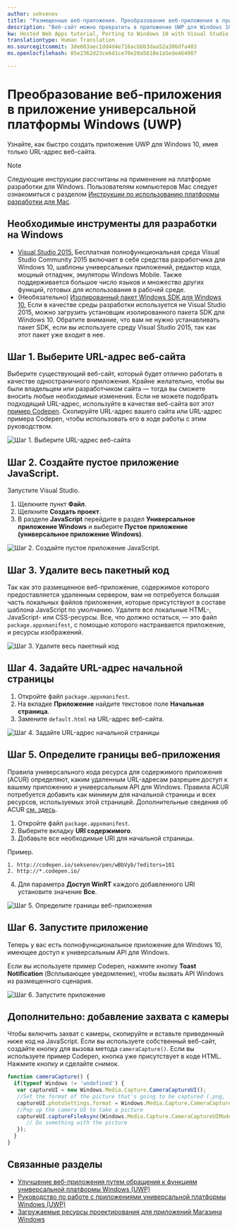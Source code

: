 ```yaml
---
author: seksenov
title: "Размещенные веб-приложения. Преобразование веб-приложения в приложение для Windows с помощью Visual Studio"
description: "Веб-сайт можно превратить в приложение UWP для Windows 10 с помощью Visual Studio"
kw: Hosted Web Apps tutorial, Porting to Windows 10 with Visual Studio, How to convert website to Windows, How to add website to Windows Store, Packaging web application for Microsoft Store, Test Windows 10 native features and runtime APIs with CodePen, How to use Windows Cortana Live Tiles Built-in Camera on my Website with remote JavaScript
translationtype: Human Translation
ms.sourcegitcommit: 3de603aec1dd4d4e716acbbb3daa52a306dfa403
ms.openlocfilehash: 05e2362d23ce6d1ce70e20a5610e1a5ede464987

---
```


# Преобразование веб-приложения в приложение универсальной платформы Windows (UWP)

Узнайте, как быстро создать приложение UWP для Windows 10, имея только URL-адрес веб-сайта. 

> [!NOTE]
> Следующие инструкции рассчитаны на применение на платформе разработки для Windows. Пользователям компьютеров Mac следует ознакомиться с разделом [Инструкции по использованию платформы разработки для Mac](/hwa-create-mac.md).

## Необходимые инструменты для разработки на Windows

- [Visual Studio 2015.](https://www.visualstudio.com/) Бесплатная полнофункциональная среда Visual Studio Community 2015 включает в себя средства разработчика для Windows 10, шаблоны универсальных приложений, редактор кода, мощный отладчик, эмуляторы Windows Mobile. Также поддерживается большое число языков и множество других функций, готовых для использования в рабочей среде.
- (Необязательно) [Изолированный пакет Windows SDK для Windows 10.](https://dev.windows.com/downloads/windows-10-sdk) Если в качестве среды разработки используется не Visual Studio 2015, можно загрузить установщик изолированного пакета SDK для Windows 10. Обратите внимание, что вам не нужно устанавливать пакет SDK, если вы используете среду Visual Studio 2015, так как этот пакет уже входит в нее.

## Шаг 1. Выберите URL-адрес веб-сайта
Выберите существующий веб-сайт, который будет отлично работать в качестве одностраничного приложения. Крайне желательно, чтобы вы были владельцем или разработчиком сайта — тогда вы сможете вносить любые необходимые изменения. Если не можете подобрать подходящий URL-адрес, используйте в качестве веб-сайта вот этот [пример Codepen](http://codepen.io/seksenov/pen/wBbVyb/?editors=101). Скопируйте URL-адрес вашего сайта или URL-адрес примера Codepen, чтобы использовать его в ходе работы с этим руководством. 

![Шаг 1. Выберите URL-адрес веб-сайта](images/hwa-to-uwp/windows_step1.png)

## Шаг 2. Создайте пустое приложение JavaScript.

Запустите Visual Studio.
1. Щелкните пункт **Файл**.
2. Щелкните **Создать проект**.
3. В разделе **JavaScript** перейдите в раздел **Универсальное приложение Windows** и выберите **Пустое приложение (универсальное приложение Windows)**.

![Шаг 2. Создайте пустое приложение JavaScript.](images/hwa-to-uwp/windows_step2.png)

## Шаг 3. Удалите весь пакетный код

Так как это размещенное веб-приложение, содержимое которого предоставляется удаленным сервером, вам не потребуется большая часть локальных файлов приложения, которые присутствуют в составе шаблона JavaScript по умолчанию. Удалите все локальные HTML-, JavaScript- или CSS-ресурсы. Все, что должно остаться, — это файл `package.appxmanifest`, с помощью которого настраивается приложение, и ресурсы изображений.

![Шаг 3. Удалите весь пакетный код](images/hwa-to-uwp/windows_step3.png)

## Шаг 4. Задайте URL-адрес начальной страницы

1. Откройте файл `package.appxmanifest`.
2. На вкладке **Приложение** найдите текстовое поле **Начальная страница**.
3. Замените `default.html` на URL-адрес веб-сайта.

![Шаг 4. Задайте URL-адрес начальной страницы](images/hwa-to-uwp/windows_step4.png)

## Шаг 5. Определите границы веб-приложения

Правила универсального кода ресурса для содержимого приложения (ACUR) определяют, каким удаленным URL-адресам разрешен доступ к вашему приложению и универсальным API для Windows. Правила ACUR потребуется добавить как минимум для начальной страницы и всех ресурсов, используемых этой страницей. Дополнительные сведения об ACUR [см. здесь](./hwa-access-features.md#keep-your-app-secure-setting-application-content-uri-rules-acurs).
1. Откройте файл `package.appxmanifest`.
2. Выберите вкладку **URI содержимого**.
3. Добавьте все необходимые URI для начальной страницы.

Пример.
```
1. http://codepen.io/seksenov/pen/wBbVyb/?editors=101
2. http://*.codepen.io/
```
4. Для параметра **Доступ WinRT** каждого добавленного URI установите значение **Все**.

![Шаг 5. Определите границы веб-приложения](images/hwa-to-uwp/windows_step5.png)

## Шаг 6. Запустите приложение

Теперь у вас есть полнофункциональное приложение для Windows 10, имеющее доступ к универсальным API для Windows.

Если вы используете пример Codepen, нажмите кнопку **Toast Notification** (Всплывающее уведомление), чтобы вызвать API Windows из размещенного сценария.

![Шаг 6. Запустите приложение](images/hwa-to-uwp/windows_step6.png)

## Дополнительно: добавление захвата с камеры

Чтобы включить захват с камеры, скопируйте и вставьте приведенный ниже код на JavaScript. Если вы используете собственный веб-сайт, создайте кнопку для вызова метода `cameraCapture()`. Если вы используете пример Codepen, кнопка уже присутствует в коде HTML. Нажмите кнопку и сделайте снимок.

```JavaScript
function cameraCapture() {
  if(typeof Windows != 'undefined') {
   var captureUI = new Windows.Media.Capture.CameraCaptureUI();
   //Set the format of the picture that's going to be captured (.png, .jpg, ...)
   captureUI.photoSettings.format = Windows.Media.Capture.CameraCaptureUIPhotoFormat.png;
   //Pop up the camera UI to take a picture
   captureUI.captureFileAsync(Windows.Media.Capture.CameraCaptureUIMode.photo).then(function (capturedItem) {
      // Do something with the picture
   });
  }
}
```

## Связанные разделы

- [Улучшение веб-приложения путем обращения к функциям универсальной платформы Windows (UWP)](hwa-access-features.md)
- [Руководство по работе с приложениями универсальной платформы Windows (UWP)](http://go.microsoft.com/fwlink/p/?LinkID=397871)
- [Загружаемые ресурсы проектирования для приложений Магазина Windows](https://msdn.microsoft.com/library/windows/apps/xaml/bg125377.aspx)



<!--HONumber=Jul16_HO2-->


